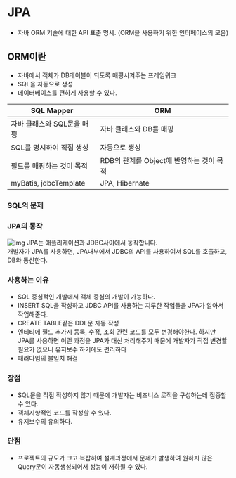 # JPA
+ 자바 ORM 기술에 대한 API 표준 명세. (ORM을 사용하기 위한 인터페이스의 모음)
## ORM이란
+ 자바에서 객체가 DB테이블이 되도록 매핑시켜주는 프레임워크
+ SQL을 자동으로 생성
+ 데이터베이스를 편하게 사용할 수 있다.

|SQL Mapper|ORM|
|--|--|
|자바 클래스와 SQL문을 매핑|자바 클래스와 DB를 매핑|
|SQL를 명시하여 직접 생성|자동으로 생성|
|필드를 매핑하는 것이 목적|RDB의 관계를 Object에 반영하는 것이 목적|
|myBatis, jdbcTemplate|JPA, Hibernate|

### SQL의 문제


### JPA의 동작

![img](https://ultrakain.gitbooks.io/jpa/content/chapter1/images/JPA.png)
JPA는 애플리케이션과 JDBC사이에서 동작합니다.<br>
개발자가 JPA를 사용하면, JPA내부에서 JDBC의 API를 사용하여서 SQL를 호출하고, DB와 통신한다.


### 사용하는 이유
+ SQL 중심적인 개발에서 객체 중심의 개발이 가능하다.
+ INSERT SQL을 작성하고 JDBC API를 사용하는 지루한 작업들을 JPA가 알아서 작업해준다.
+ CREATE TABLE같은 DDL문 자동 작성
+ 엔티티에 필드 추가시 등록, 수정, 조회 관련 코드를 모두 변경해야한다.
하지만 JPA를 사용하면 이런 과정을 JPA가 대신 처리해주기 때문에 개발자가 직접 변경할 필요가 없으니 유지보수 하기에도 편리하다
+ 패러다임의 불일치 해결

### 장점
+ SQL문을 직접 작성하지 않기 때문에 개발자는 비즈니스 로직을 구성하는데 집중할 수 있다.
+ 객체지향적인 코드를 작성할 수 있다.
+ 유지보수의 유의하다.
### 단점
+ 프로젝트의 규모가 크고 복잡하여 설계과정에서 문제가 발생하여 원하지 않은 Query문이 자동생성되어서 성능이 저하될 수 있다.
